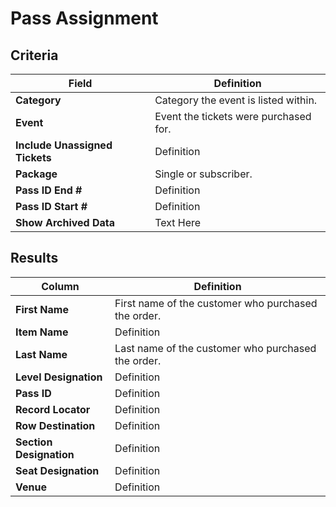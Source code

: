 # Pass Assignment

## Criteria

| **Field** | **Definition** |
| --- | --- |
| **Category** | Category the event is listed within. |
| **Event** | Event the tickets were purchased for. |
| **Include Unassigned Tickets** | Definition |
| **Package** | Single or subscriber. |
| **Pass ID End \#** | Definition |
| **Pass ID Start \#** | Definition |
| **Show Archived Data** | Text Here |

## Results

| **Column** | **Definition** |
| --- | --- |
| **First Name** | First name of the customer who purchased the order. |
| **Item Name** | Definition |
| **Last Name** | Last name of the customer who purchased the order. |
| **Level Designation** | Definition |
| **Pass ID** | Definition |
| **Record Locator** | Definition |
| **Row Destination** | Definition |
| **Section Designation** | Definition |
| **Seat Designation** | Definition |
| **Venue** | Definition |

